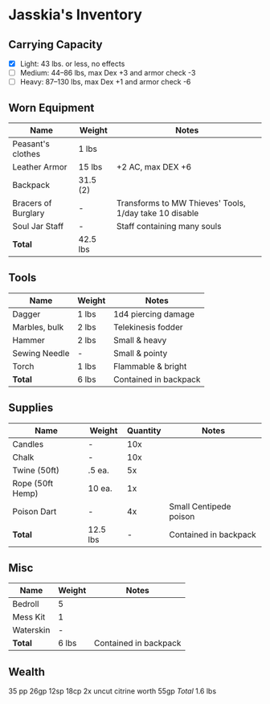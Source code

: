 # Jasskia's Inventory
## Carrying Capacity
 - [x] Light: 43 lbs. or less, no effects
 - [ ] Medium: 44–86 lbs, max Dex +3 and armor check -3
 - [ ] Heavy: 87–130 lbs, max Dex +1 and armor check -6
## Worn Equipment
|	Name						|	Weight	|	Notes	|
|-----------------------|-----------|--------|
|	Peasant's clothes		|	1 lbs 	|
|	Leather Armor			|	15 lbs 	|	+2 AC, max DEX +6
|	Backpack					|	31.5 (2)	|	
|	Bracers of Burglary	|	-			|	Transforms to MW Thieves' Tools, 1/day take 10 disable
|	Soul Jar Staff			|	-			| 	Staff containing many souls
|	**Total**				|	42.5 lbs	|

## Tools
|	Name					|	Weight	|	Notes	|
|--------------------|-----------|--------|
|	Dagger				|	1 lbs 	|	1d4 piercing damage
|	Marbles, bulk		|	2 lbs 	|	Telekinesis fodder
|	Hammer				|	2 lbs 	|	Small & heavy
|	Sewing Needle		|	-			|	Small & pointy
|	Torch					|	1 lbs 	|	Flammable & bright 
|	**Total**			|	6 lbs	|	Contained in backpack

## Supplies
|	Name					|	Weight	|	Quantity	|	Notes	|
|--------------------|-----------|-----------|--------|
|	Candles				|	-			|	10x		|
|	Chalk					|	-			|	10x		|
|	Twine (50ft)		|	.5 ea.	|	5x			|
|	Rope (50ft Hemp)	|	10 ea.	|	1x			|	
|	Poison Dart			|	-			|	4x			|	Small Centipede poison
|	**Total**			|	12.5 lbs	|	-			|	Contained in backpack

## Misc
|	Name			|	Weight	|	Notes	|
|--------------|-----------|--------|
|	Bedroll		|	5			|
|	Mess Kit		|	1			|
|	Waterskin	|	-			|
|	**Total**	|	6 lbs		| Contained in backpack

## Wealth
35 pp 26gp 12sp 18cp
2x uncut citrine worth 55gp
*Total* 1.6 lbs
